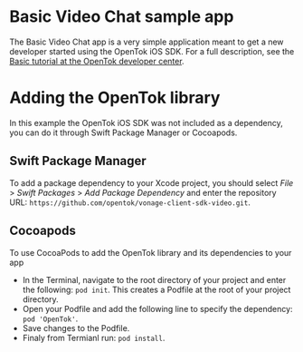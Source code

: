 Basic Video Chat sample app
===========================

The Basic Video Chat app is a very simple application meant to get a new developer
started using the OpenTok iOS SDK. For a full description, see the [Basic tutorial at the
OpenTok developer center](https://tokbox.com/developer/tutorials/ios/basic-video-chat/).


Adding the OpenTok library
==========================
In this example the OpenTok iOS SDK was not included as a dependency,
you can do it through Swift Package Manager or Cocoapods.


Swift Package Manager
---------------------
To add a package dependency to your Xcode project, you should select 
*File* > *Swift Packages* > *Add Package Dependency* and enter the repository URL:
`https://github.com/opentok/vonage-client-sdk-video.git`.


Cocoapods
---------
To use CocoaPods to add the OpenTok library and its dependencies to your app
- In the Terminal, navigate to the root directory of your project and enter the following: `pod init`.
  This creates a Podfile at the root of your project directory.
- Open your Podfile and add the following line to specify the dependency: `pod 'OpenTok'`.
- Save changes to the Podfile.
- Finaly from Termianl run: `pod install`.
